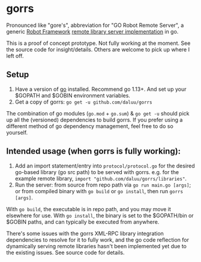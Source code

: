# gorrs

Pronounced like "gore's", abbreviation for "GO Robot Remote Server", a generic [Robot Framework](http://robotframework.org) [remote library server implementation](https://github.com/robotframework/RemoteInterface) in go.

This is a proof of concept prototype. Not fully working at the moment. See the source code for insight/details. Others are welcome to pick up where I left off.

## Setup

1. Have a version of [go](https://golang.org/dl/) installed. Recommend go 1.13+. And set up your $GOPATH and $GOBIN environment variables.
2. Get a copy of gorrs: ```go get -u github.com/daluu/gorrs```

The combination of go modules (`go.mod` + `go.sum`) & `go get -u` should pick up all the (versioned) dependencies to build gorrs. If you prefer using a different method of go dependency management, feel free to do so yourself.

## Intended usage (when gorrs is fully working):

1. Add an import statement/entry into ```protocol/protocol.go``` for the desired go-based library (go src path) to be served with gorrs. e.g. for the example remote library, ```import "github.com/daluu/gorrs/libraries"```.
2. Run the server: from source from repo path via ```go run main.go [args]```; or from compiled binary with ```go build``` or ```go install```, then run ```gorrs [args]```.

With ```go build```, the executable is in repo path, and you may move it elsewhere for use. With ```go install```, the binary is set to the $GOPATH/bin or $GOBIN paths, and can typically be executed from anywhere.

There's some issues with the gorrs XML-RPC library integration dependencies to resolve for it to fully work, and the go code reflection for dynamically serving remote libraries hasn't been implemented yet due to the existing issues. See source code for details.

